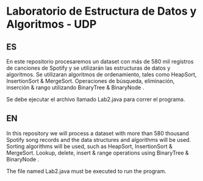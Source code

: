 # Laboratorio de Estructura de Datos y Algoritmos - UDP

## ES
En este repositorio procesaremos un dataset con más de 580 mil registros de canciones de Spotify y se utilizarán las estructuras de datos y algoritmos.
Se utilizaran algoritmos de ordenamiento, tales como HeapSort, InsertionSort &amp; MergeSort. 
Operaciones de búsqueda, eliminación, inserción &amp; rango utilizando BinaryTree &amp; BinaryNode .

Se debe ejecutar el archivo llamado Lab2.java para correr el programa.

## EN
In this repository we will process a dataset with more than 580 thousand Spotify song records and the data structures and algorithms will be used. Sorting algorithms will be used, such as HeapSort, InsertionSort & MergeSort. Lookup, delete, insert & range operations using BinaryTree & BinaryNode .

The file named Lab2.java must be executed to run the program.
